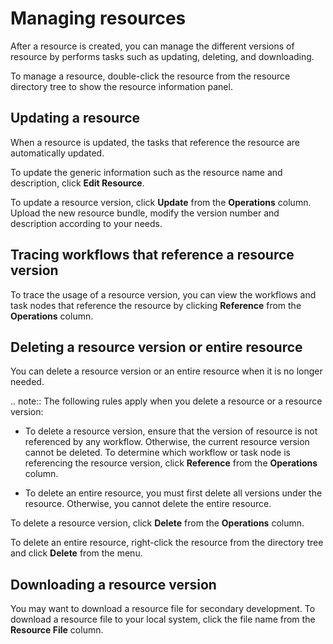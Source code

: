 # Managing resources

After a resource is created, you can manage the different versions of resource by performs tasks such as updating, deleting, and downloading.

To manage a resource, double-click the resource from the resource directory tree to show the resource information panel.

## Updating a resource

When a resource is updated, the tasks that reference the resource are automatically updated.

To update the generic information such as the resource name and description, click **Edit Resource**.

To update a resource version, click **Update** from the **Operations** column. Upload the new resource bundle, modify the version number and description according to your needs.

## Tracing workflows that reference a resource version

To trace the usage of a resource version, you can view the workflows and task nodes that reference the resource by clicking **Reference** from the **Operations** column.

## Deleting a resource version or entire resource

You can delete a resource version or an entire resource when it is no longer needed.

.. note:: The following rules apply when you delete a resource or a resource version:

- To delete a resource version, ensure that the version of resource is not referenced by any workflow. Otherwise, the current resource version cannot be deleted. To determine which workflow or task node is referencing the resource version, click **Reference** from the **Operations** column.

- To delete an entire resource, you must first delete all versions under the resource. Otherwise, you cannot delete the entire resource.

To delete a resource version, click **Delete** from the **Operations** column.

To delete an entire resource, right-click the resource from the directory tree and click **Delete** from the menu.


## Downloading a resource version

You may want to download a resource file for secondary development. To download a resource file to your local system, click the file name from the **Resource File** column.
